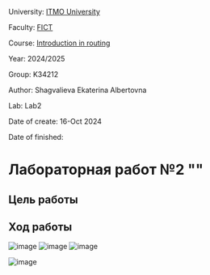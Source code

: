 University: [ITMO University](https://itmo.ru/ru/)

Faculty: [FICT](https://fict.itmo.ru)

Course: [Introduction in routing](https://github.com/itmo-ict-faculty/introduction-in-routing)

Year: 2024/2025

Group: K34212

Author: Shagvalieva Ekaterina Albertovna

Lab: Lab2

Date of create: 16-Oct 2024

Date of finished: 

# Лабораторная работ №2 ""

## Цель работы



## Ход работы



![image](https://github.com/user-attachments/assets/c34b8f5f-022f-460c-a65b-364a71c8b471)
![image](https://github.com/user-attachments/assets/701b2ae3-edbc-4d88-a05d-e46a4ec5a014)
![image](https://github.com/user-attachments/assets/69accc23-a7f7-4a21-b2d6-39cfa6ce0e85)

![image](https://github.com/user-attachments/assets/356f13fe-3f2a-4f72-a6fa-1361e00ed226)




